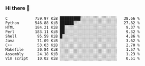 ### Hi there 👋

<!--
**kanglib/kanglib** is a ✨ _special_ ✨ repository because its `README.md` (this file) appears on your GitHub profile.

Here are some ideas to get you started:

- 🔭 I’m currently working on ...
- 🌱 I’m currently learning ...
- 👯 I’m looking to collaborate on ...
- 🤔 I’m looking for help with ...
- 💬 Ask me about ...
- 📫 How to reach me: ...
- 😄 Pronouns: ...
- ⚡ Fun fact: ...
-->

<!--START_SECTION:top_language-->
```text
C            759.97 KiB █████████░░░░░░░░░░░░░░░░   38.66 %
Python       546.88 KiB ██████░░░░░░░░░░░░░░░░░░░   27.82 %
HTML         184.21 KiB ██░░░░░░░░░░░░░░░░░░░░░░░    9.37 %
Perl         183.11 KiB ██░░░░░░░░░░░░░░░░░░░░░░░    9.32 %
Shell         95.59 KiB █░░░░░░░░░░░░░░░░░░░░░░░░    4.86 %
Java          71.09 KiB ░░░░░░░░░░░░░░░░░░░░░░░░░    3.62 %
C++           53.03 KiB ░░░░░░░░░░░░░░░░░░░░░░░░░    2.70 %
Makefile      30.84 KiB ░░░░░░░░░░░░░░░░░░░░░░░░░    1.57 %
Assembly      24.18 KiB ░░░░░░░░░░░░░░░░░░░░░░░░░    1.23 %
Vim script    10.02 KiB ░░░░░░░░░░░░░░░░░░░░░░░░░    0.51 %
```
<!--END_SECTION:top_language-->
